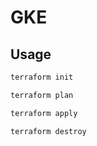 # GKE
 

## Usage
```sh
terraform init
```
```sh
terraform plan
```
```sh
terraform apply
```
```sh
terraform destroy
```